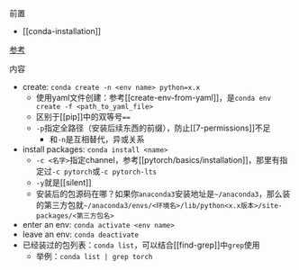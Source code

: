 前置
- [[conda-installation]]

[参考](https://docs.conda.io/projects/conda/en/stable/commands/index.html)

内容
- create: `conda create -n <env name> python=x.x`
    - 使用yaml文件创建：参考[[create-env-from-yaml]]，是`conda env create -f <path_to_yaml_file>`
    - 区别于[[pip]]中的双等号`==`
    - `-p`指定全路径（安装后续东西的前缀），防止[[7-permissions]]不足
      - 和`-n`是互相替代，异或关系
- install packages: `conda install <name>`
  - `-c <名字>`指定channel，参考[[pytorch/basics/installation]]，那里有指定过`-c pytorch`或`-c pytorch-lts`
  - `-y`就是[[silent]]
  - 安装后的包源码在哪？如果你`anaconda3`安装地址是`~/anaconda3`，那么装的第三方包就`~/anaconda3/envs/<环境名>/lib/python<x.x版本>/site-packages/<第三方包名>`
- enter an env: `conda activate <env name>`
- leave an env: `conda deactivate`
- 已经装过的包列表：`conda list`，可以结合[[find-grep]]中`grep`使用
  - 举例：`conda list | grep torch`
